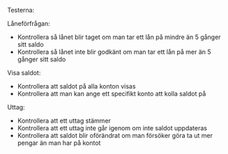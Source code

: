 Testerna:

Låneförfrågan:

* Kontrollera så lånet blir taget om man tar ett lån på mindre än 5 gånger sitt saldo
* Kontrollera så lånet inte blir godkänt om man tar ett lån på mer än 5 gånger sitt saldo


Visa saldot:
* Kontrollera att saldot på alla konton visas
* Kontrollera att man kan ange ett specifikt konto att kolla saldot på

Uttag:
* Kontrollera att ett uttag stämmer
* Kontrollera att ett uttag inte går igenom om inte saldot uppdateras
* Kontrollera att saldot blir oförändrat om man försöker göra ta ut mer pengar än man har på kontot
